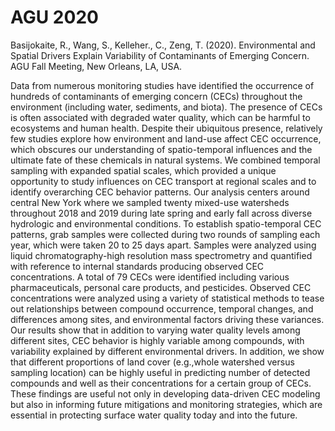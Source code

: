 # AGU 2020

Basijokaite, R., Wang, S., Kelleher., C., Zeng, T. (2020). Environmental and Spatial Drivers Explain Variability of Contaminants of Emerging Concern. AGU Fall Meeting, 
New Orleans, LA, USA. 

Data from numerous monitoring studies have identified the occurrence of hundreds of contaminants of emerging concern (CECs) throughout the environment (including water, 
sediments, and biota). The presence of CECs is often associated with degraded water quality, which can be harmful to ecosystems and human health. Despite their ubiquitous 
presence, relatively few studies explore how environment and land-use affect CEC occurrence, which obscures our understanding of spatio-temporal influences and the 
ultimate fate of these chemicals in natural systems. We combined temporal sampling with expanded spatial scales, which provided a unique opportunity to study influences 
on CEC transport at regional scales and to identify overarching CEC behavior patterns. Our analysis centers around central New York where we sampled twenty mixed-use 
watersheds throughout 2018 and 2019 during late spring and early fall across diverse hydrologic and environmental conditions. To establish spatio-temporal CEC patterns, 
grab samples were collected during two rounds of sampling each year, which were taken 20 to 25 days apart. Samples were analyzed using liquid chromatography-high 
resolution mass spectrometry and quantified with reference to internal standards producing observed CEC concentrations. A total of 79 CECs were identified including 
various pharmaceuticals, personal care products, and pesticides. Observed CEC concentrations were analyzed using a variety of statistical methods to tease out 
relationships between compound occurrence, temporal changes, and differences among sites, and environmental factors driving these variances. Our results show that in 
addition to varying water quality levels among different sites, CEC behavior is highly variable among compounds, with variability explained by different environmental 
drivers. In addition, we show that different proportions of land cover (e.g.,whole watershed versus sampling location) can be highly useful in predicting number of 
detected compounds and well as their concentrations for a certain group of CECs. These findings are useful not only in developing data-driven CEC modeling but also in 
informing future mitigations and monitoring strategies, which are essential in protecting surface water quality today and into the future.
